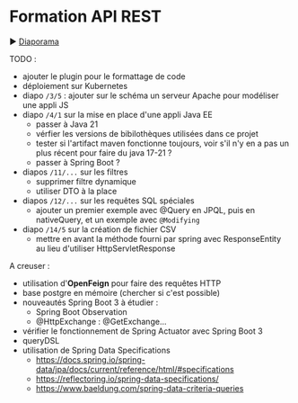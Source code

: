 # Formation API REST

:arrow_forward: [Diaporama](https://gaetan-varlet.github.io/formation-api-rest/)

TODO :

- ajouter le plugin pour le formattage de code
- déploiement sur Kubernetes
- diapo `/3/5` : ajouter sur le schéma un serveur Apache pour modéliser une appli JS
- diapo `/4/1` sur la mise en place d'une appli Java EE
  - passer à Java 21
  - vérfier les versions de bibilothèques utilisées dans ce projet
  - tester si l'artifact maven fonctionne toujours, voir s'il n'y en a pas un plus récent pour faire du java 17-21 ?
  - passer à Spring Boot ?
- diapos `/11/...` sur les filtres
  - supprimer filtre dynamique
  - utiliser DTO à la place
- diapos `/12/...` sur les requêtes SQL spéciales
  - ajouter un premier exemple avec @Query en JPQL, puis en nativeQuery, et un exemple avec `@Modifying`
- diapo `/14/5` sur la création de fichier CSV
  - mettre en avant la méthode fourni par spring avec ResponseEntity au lieu d'utiliser HttpServletResponse

A creuser :

- utilisation d'**OpenFeign** pour faire des requêtes HTTP
- base postgre en mémoire (chercher si c'est possible)
- nouveautés Spring Boot 3 à étudier :
  - Spring Boot Observation
  - @HttpExchange : @GetExchange...
- vérifier le fonctionnement de Spring Actuator avec Spring Boot 3
- queryDSL
- utilisation de Spring Data Specifications
  - <https://docs.spring.io/spring-data/jpa/docs/current/reference/html/#specifications>
  - <https://reflectoring.io/spring-data-specifications/>
  - <https://www.baeldung.com/spring-data-criteria-queries>
